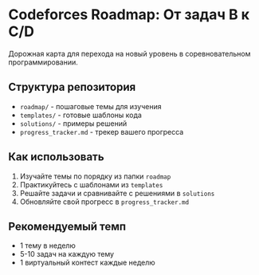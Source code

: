# Codeforces Roadmap: От задач B к C/D

Дорожная карта для перехода на новый уровень в соревновательном программировании.

## Структура репозитория
- `roadmap/` - пошаговые темы для изучения
- `templates/` - готовые шаблоны кода
- `solutions/` - примеры решений
- `progress_tracker.md` - трекер вашего прогресса

## Как использовать
1. Изучайте темы по порядку из папки `roadmap`
2. Практикуйтесь с шаблонами из `templates`
3. Решайте задачи и сравнивайте с решениями в `solutions`
4. Обновляйте свой прогресс в `progress_tracker.md`

## Рекомендуемый темп
- 1 тему в неделю
- 5-10 задач на каждую тему
- 1 виртуальный контест каждые неделю
